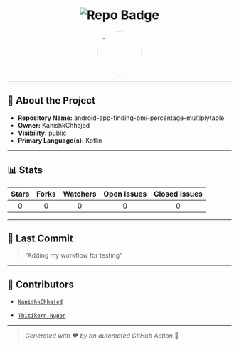 <h1 align="center">
    <img src="https://img.shields.io/badge/android-app-finding-bmi-percentage-multiplytable-🎯-blueviolet?style=for-the-badge" alt="Repo Badge">
  </h1>
  
  <p align="center">
    <img src="https://avatars.githubusercontent.com/u/121193249?v=4" width="100" style="border-radius:50%;">
  </p>
  
  ---
  
  ## 📖 About the Project
  - **Repository Name:** android-app-finding-bmi-percentage-multiplytable
  - **Owner:** KanishkChhajed
  - **Visibility:** public
  - **Primary Language(s):** Kotlin
  
  ---
  
  ## 📊 Stats
  
  | Stars | Forks | Watchers | Open Issues | Closed Issues |
  |:----:|:-----:|:--------:|:-----------:|:-------------:|
  | 0 | 0 | 0 | 0 | 0 |
  
  ---
  
  ## 📢 Last Commit
  
  > "Adding my workflow for testing"
  
  ---
  
  ## 🤝 Contributors
  
  
  - [`KanishkChhajed`](#)
  
  - [`Thitikorn-Nupan`](#)
  
  
  ---
  
  > *Generated with ❤️ by an automated GitHub Action* 🚀
  